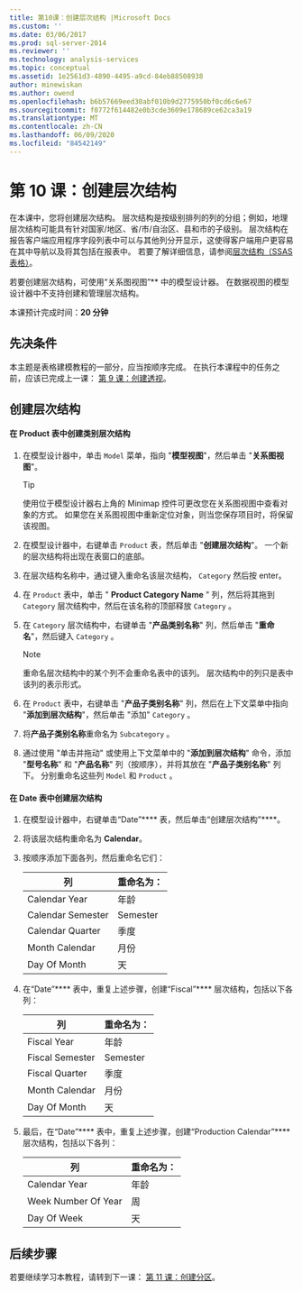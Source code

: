 ```yaml
---
title: 第10课：创建层次结构 |Microsoft Docs
ms.custom: ''
ms.date: 03/06/2017
ms.prod: sql-server-2014
ms.reviewer: ''
ms.technology: analysis-services
ms.topic: conceptual
ms.assetid: 1e2561d3-4890-4495-a9cd-84eb88508938
author: minewiskan
ms.author: owend
ms.openlocfilehash: b6b57669eed30abf010b9d2775950bf0cd6c6e67
ms.sourcegitcommit: f0772f614482e0b3cde3609e178689ce62ca3a19
ms.translationtype: MT
ms.contentlocale: zh-CN
ms.lasthandoff: 06/09/2020
ms.locfileid: "84542149"
---
```

# <a name="lesson-10-create-hierarchies"></a>第 10 课：创建层次结构
  在本课中，您将创建层次结构。 层次结构是按级别排列的列的分组；例如，地理层次结构可能具有针对国家/地区、省/市/自治区、县和市的子级别。 层次结构在报告客户端应用程序字段列表中可以与其他列分开显示，这使得客户端用户更容易在其中导航以及将其包括在报表中。 若要了解详细信息，请参阅[层次结构（SSAS 表格）](tabular-models/hierarchies-ssas-tabular.md)。  
  
 若要创建层次结构，可使用“关系图视图”** 中的模型设计器。 在数据视图的模型设计器中不支持创建和管理层次结构。  
  
 本课预计完成时间：**20 分钟**  
  
## <a name="prerequisites"></a>先决条件  
 本主题是表格建模教程的一部分，应当按顺序完成。 在执行本课程中的任务之前，应该已完成上一课： [第 9 课：创建透视](lesson-8-create-perspectives.md)。  
  
## <a name="create-hierarchies"></a>创建层次结构  
  
#### <a name="to-create-a-category-hierarchy-in-the-product-table"></a>在 Product 表中创建类别层次结构  
  
1.  在模型设计器中，单击 `Model` 菜单，指向 "**模型视图**"，然后单击 "**关系图视图**"。  
  
    > [!TIP]  
    >  使用位于模型设计器右上角的 Minimap 控件可更改您在关系图视图中查看对象的方式。 如果您在关系图视图中重新定位对象，则当您保存项目时，将保留该视图。  
  
2.  在模型设计器中，右键单击 `Product` 表，然后单击 "**创建层次结构**"。 一个新的层次结构将出现在表窗口的底部。  
  
3.  在层次结构名称中，通过键入重命名该层次结构， `Category` 然后按 enter。  
  
4.  在 `Product` 表中，单击 " **Product Category Name** " 列，然后将其拖到 `Category` 层次结构中，然后在该名称的顶部释放 `Category` 。  
  
5.  在 `Category` 层次结构中，右键单击 "**产品类别名称**" 列，然后单击 "**重命名**"，然后键入 `Category` 。  
  
    > [!NOTE]  
    >  重命名层次结构中的某个列不会重命名表中的该列。 层次结构中的列只是表中该列的表示形式。  
  
6.  在 `Product` 表中，右键单击 "**产品子类别名称**" 列，然后在上下文菜单中指向 "**添加到层次结构**"，然后单击 "添加" `Category` 。  
  
7.  将**产品子类别名称**重命名为 `Subcategory` 。  
  
8.  通过使用 "单击并拖动" 或使用上下文菜单中的 "**添加到层次结构**" 命令，添加 "**型号名称**" 和 "**产品名称**" 列（按顺序），并将其放在 "**产品子类别名称**" 列下。 分别重命名这些列 `Model` 和 `Product` 。  
  
#### <a name="to-create-hierarchies-in-the-date-table"></a>在 Date 表中创建层次结构  
  
1.  在模型设计器中，右键单击“Date”**** 表，然后单击“创建层次结构”****。  
  
2.  将该层次结构重命名为 **Calendar**。  
  
3.  按顺序添加下面各列，然后重命名它们：  
  
    |列|重命名为：|  
    |------------|----------------|  
    |Calendar Year|年龄|  
    |Calendar Semester|Semester|  
    |Calendar Quarter|季度|  
    |Month Calendar|月份|  
    |Day Of Month|天|  
  
4.  在“Date”**** 表中，重复上述步骤，创建“Fiscal”**** 层次结构，包括以下各列：  
  
    |列|重命名为：|  
    |------------|----------------|  
    |Fiscal Year|年龄|  
    |Fiscal Semester|Semester|  
    |Fiscal Quarter|季度|  
    |Month Calendar|月份|  
    |Day Of Month|天|  
  
5.  最后，在“Date”**** 表中，重复上述步骤，创建“Production Calendar”**** 层次结构，包括以下各列：  
  
    |列|重命名为：|  
    |------------|----------------|  
    |Calendar Year|年龄|  
    |Week Number Of Year|周|  
    |Day Of Week|天|  
  
## <a name="next-steps"></a>后续步骤  
 若要继续学习本教程，请转到下一课： [第 11 课：创建分区](lesson-10-create-partitions.md)。  
  
  
